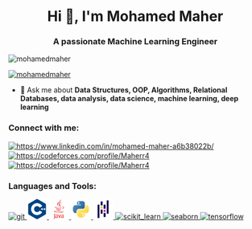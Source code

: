 <h1 align="center">Hi 👋, I'm Mohamed Maher</h1>
<h3 align="center">A passionate Machine Learning Engineer</h3>
<p align="left"> <img src="https://komarev.com/ghpvc/?username=mohamedmaher&label=Profile%20views&color=0e75b6&style=flat" alt="mohamedmaher" /> </p>
<p align="left"> <a href="https://github.com/ryo-ma/github-profile-trophy"><img src="https://github-profile-trophy.vercel.app/?username=mohamedmaher" alt="mohamedmaher" /></a> </p>

- 💬 Ask me about **Data Structures, OOP, Algorithms, Relational Databases, data analysis, data science, machine learning, deep learning**

<h3 align="left">Connect with me:</h3>
<p align="left">
<a href="https://www.linkedin.com/in/mohamed-maher-a6b38022b/" target="blank"><img align="center" src="https://raw.githubusercontent.com/rahuldkjain/github-profile-readme-generator/master/src/images/icons/Social/linked-in-alt.svg" alt="https://www.linkedin.com/in/mohamed-maher-a6b38022b/" height="30" width="40" /></a>
<a href="https://codeforces.com/profile/Maherr4" target="blank"><img align="center" src="https://raw.githubusercontent.com/rahuldkjain/github-profile-readme-generator/master/src/images/icons/Social/codeforces.svg" alt="https://codeforces.com/profile/Maherr4" height="30" width="40" /></a>
<a href="https://www.facebook.com/profile.php?id=100035536999265" target="blank"><img align="center" src="https://www.facebook.com/images/fb_icon_325x325.png" alt="https://codeforces.com/profile/Maherr4" height="30" width="40" /></a>

<h3 align="left">Languages and Tools:</h3>
<p align="left"> 
<a href="https://git-scm.com/" target="_blank" rel="noreferrer"> <img src="https://www.vectorlogo.zone/logos/git-scm/git-scm-icon.svg" alt="git" width="40" height="40"/> </a> 
<a href="https://www.cplusplus.com/" target="_blank" rel="noreferrer"> <img src="https://raw.githubusercontent.com/devicons/devicon/master/icons/cplusplus/cplusplus-plain.svg" alt="c++" width="40" height="40" /> </a>
<a href="https://www.java.com/" target="_blank" rel="noreferrer"> <img src="https://raw.githubusercontent.com/devicons/devicon/master/icons/java/java-plain-wordmark.svg" alt="java" width="40" height="40" /> </a>
<a href="https://www.python.org" target="_blank" rel="noreferrer"> <img src="https://raw.githubusercontent.com/devicons/devicon/master/icons/python/python-original.svg" alt="python" width="40" height="40"/> </a> 
<a href="https://pandas.pydata.org/" target="_blank" rel="noreferrer"> <img src="https://raw.githubusercontent.com/devicons/devicon/2ae2a900d2f041da66e950e4d48052658d850630/icons/pandas/pandas-original.svg" alt="pandas" width="40" height="40"/> </a> 
<a href="https://scikit-learn.org/" target="_blank" rel="noreferrer"> <img src="https://upload.wikimedia.org/wikipedia/commons/0/05/Scikit_learn_logo_small.svg" alt="scikit_learn" width="40" height="40"/> </a> 
<a href="https://seaborn.pydata.org/" target="_blank" rel="noreferrer"> <img src="https://seaborn.pydata.org/_images/logo-mark-lightbg.svg" alt="seaborn" width="40" height="40"/> </a> 
<a href="https://www.tensorflow.org" target="_blank" rel="noreferrer"> <img src="https://www.vectorlogo.zone/logos/tensorflow/tensorflow-icon.svg" alt="tensorflow" width="40" height="40"/> </a> </p>
